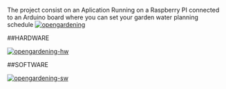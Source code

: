 The project consist on an Aplication Running on a Raspberry PI connected to an Arduino board where you can set your garden water planning schedule
<a href="https://ibb.co/nRddQKf"><img src="https://i.ibb.co/4Jvv40M/opengardening.png" alt="opengardening" border="0"></a>

##HARDWARE

<a href="https://ibb.co/5WStGsV"><img src="https://i.ibb.co/PZP3F18/opengardening-hw.png" alt="opengardening-hw" border="0"></a>


##SOFTWARE


<a href="https://ibb.co/0Y8V2LZ"><img src="https://i.ibb.co/tYkPK6c/opengardening-sw.png" alt="opengardening-sw" border="0"></a>






